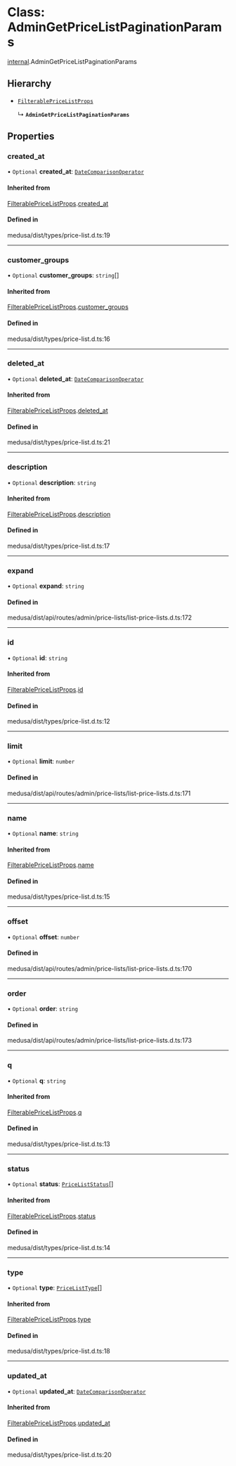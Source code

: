 # Class: AdminGetPriceListPaginationParams

[internal](../modules/internal-17.md).AdminGetPriceListPaginationParams

## Hierarchy

- [`FilterablePriceListProps`](internal-17.FilterablePriceListProps.md)

  ↳ **`AdminGetPriceListPaginationParams`**

## Properties

### created\_at

• `Optional` **created\_at**: [`DateComparisonOperator`](internal-2.DateComparisonOperator.md)

#### Inherited from

[FilterablePriceListProps](internal-17.FilterablePriceListProps.md).[created_at](internal-17.FilterablePriceListProps.md#created_at)

#### Defined in

medusa/dist/types/price-list.d.ts:19

___

### customer\_groups

• `Optional` **customer\_groups**: `string`[]

#### Inherited from

[FilterablePriceListProps](internal-17.FilterablePriceListProps.md).[customer_groups](internal-17.FilterablePriceListProps.md#customer_groups)

#### Defined in

medusa/dist/types/price-list.d.ts:16

___

### deleted\_at

• `Optional` **deleted\_at**: [`DateComparisonOperator`](internal-2.DateComparisonOperator.md)

#### Inherited from

[FilterablePriceListProps](internal-17.FilterablePriceListProps.md).[deleted_at](internal-17.FilterablePriceListProps.md#deleted_at)

#### Defined in

medusa/dist/types/price-list.d.ts:21

___

### description

• `Optional` **description**: `string`

#### Inherited from

[FilterablePriceListProps](internal-17.FilterablePriceListProps.md).[description](internal-17.FilterablePriceListProps.md#description)

#### Defined in

medusa/dist/types/price-list.d.ts:17

___

### expand

• `Optional` **expand**: `string`

#### Defined in

medusa/dist/api/routes/admin/price-lists/list-price-lists.d.ts:172

___

### id

• `Optional` **id**: `string`

#### Inherited from

[FilterablePriceListProps](internal-17.FilterablePriceListProps.md).[id](internal-17.FilterablePriceListProps.md#id)

#### Defined in

medusa/dist/types/price-list.d.ts:12

___

### limit

• `Optional` **limit**: `number`

#### Defined in

medusa/dist/api/routes/admin/price-lists/list-price-lists.d.ts:171

___

### name

• `Optional` **name**: `string`

#### Inherited from

[FilterablePriceListProps](internal-17.FilterablePriceListProps.md).[name](internal-17.FilterablePriceListProps.md#name)

#### Defined in

medusa/dist/types/price-list.d.ts:15

___

### offset

• `Optional` **offset**: `number`

#### Defined in

medusa/dist/api/routes/admin/price-lists/list-price-lists.d.ts:170

___

### order

• `Optional` **order**: `string`

#### Defined in

medusa/dist/api/routes/admin/price-lists/list-price-lists.d.ts:173

___

### q

• `Optional` **q**: `string`

#### Inherited from

[FilterablePriceListProps](internal-17.FilterablePriceListProps.md).[q](internal-17.FilterablePriceListProps.md#q)

#### Defined in

medusa/dist/types/price-list.d.ts:13

___

### status

• `Optional` **status**: [`PriceListStatus`](../enums/internal.PriceListStatus.md)[]

#### Inherited from

[FilterablePriceListProps](internal-17.FilterablePriceListProps.md).[status](internal-17.FilterablePriceListProps.md#status)

#### Defined in

medusa/dist/types/price-list.d.ts:14

___

### type

• `Optional` **type**: [`PriceListType`](../enums/internal.PriceListType.md)[]

#### Inherited from

[FilterablePriceListProps](internal-17.FilterablePriceListProps.md).[type](internal-17.FilterablePriceListProps.md#type)

#### Defined in

medusa/dist/types/price-list.d.ts:18

___

### updated\_at

• `Optional` **updated\_at**: [`DateComparisonOperator`](internal-2.DateComparisonOperator.md)

#### Inherited from

[FilterablePriceListProps](internal-17.FilterablePriceListProps.md).[updated_at](internal-17.FilterablePriceListProps.md#updated_at)

#### Defined in

medusa/dist/types/price-list.d.ts:20

